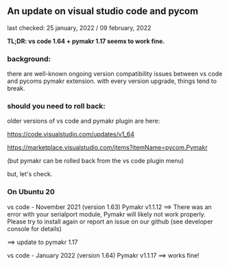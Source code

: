 ## An update on visual studio code and pycom

last checked: 25 january, 2022 / 09 february, 2022

__TL;DR: vs code 1.64 + pymakr 1.17 seems to work fine.__

### background:

there are well-known ongoing version compatibility issues between
vs code and pycoms pymakr extension.
with every version upgrade, things tend to break.

### should you need to roll back:

older versions of vs code and pymakr plugin are here:

https://code.visualstudio.com/updates/v1_64

https://marketplace.visualstudio.com/items?itemName=pycom.Pymakr

(but pymakr can be rolled back from the vs code plugin menu)





but, let's check.

### On Ubuntu 20

vs code - November 2021 (version 1.63)
Pymakr v1.1.12
==> There was an error with your serialport module, Pymakr will likely not work properly. Please try to install again or report an issue on our github (see developer console for details)

==> update to pymakr 1.17

vs code - January 2022 (version 1.64)
Pymakr v1.1.17
==> works fine!

